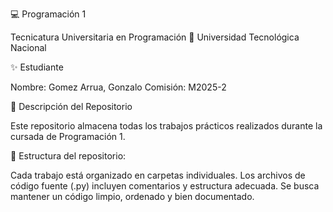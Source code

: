 💻 Programación 1

Tecnicatura Universitaria en Programación
📍 Universidad Tecnológica Nacional

✨ Estudiante

Nombre: Gomez Arrua, Gonzalo 
Comisión: M2025-2

📂 Descripción del Repositorio

Este repositorio almacena todas los trabajos prácticos realizados durante la cursada de Programación 1.


📌 Estructura del repositorio:

Cada trabajo está organizado en carpetas individuales.
Los archivos de código fuente (.py) incluyen comentarios y estructura adecuada.
Se busca mantener un código limpio, ordenado y bien documentado.
